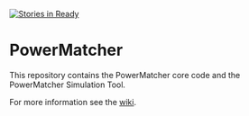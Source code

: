 [![Stories in Ready](https://badge.waffle.io/flexiblepower/powermatcher.png?label=ready&title=Ready)](https://waffle.io/flexiblepower/powermatcher)
# PowerMatcher

This repository contains the PowerMatcher core code and the PowerMatcher Simulation Tool. 

For more information see the [wiki](https://github.com/flexiblepower/powermatcher/wiki).